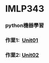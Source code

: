 # IMLP343
### python機器學習<br>
### 作業1:&nbsp;&nbsp;[Unit01](https://github.com/Yicheng-1218/IMLP/tree/main/Unit01)
### 作業2:&nbsp;[Unit02](https://github.com/Yicheng-1218/IMLP/tree/main/Unit02)
